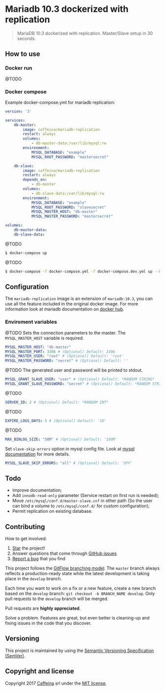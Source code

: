 # Mariadb 10.3 dockerized with replication

> MariaDB 10.3 dockerized with replication. Master/Slave setup in 30 seconds.


## How to use

### Docker run

@TODO

### Docker compose

Example docker-compose.yml for mariadb replication:

```yaml
version: '3'

services:
    db-master:
        image: caffeina/mariadb-replication
        restart: always
        volumes:
            - db-master-data:/var/lib/mysql:rw
        environment:
            MYSQL_DATABASE: "example"
            MYSQL_ROOT_PASSWORD: "mastersecret"

    db-slave:
        image: caffeina/mariadb-replication
        restart: always
        depends_on:
            - db-master
        volumes:
            - db-slave-data:/var/lib/mysql:rw
        environment:
            MYSQL_DATABASE: "example"
            MYSQL_ROOT_PASSWORD: "slavesecret"
            MYSQL_MASTER_HOST: "db-master"
            MYSQL_MASTER_PASSWORD: "mastersecret"

volumes:
    db-master-data:
    db-slave-data:
```

@TODO

```bash
$ docker-compose up
```

@TODO

```bash
$ docker-compose -f docker-compose.yml -f docker-compose.dev.yml up --build
```


## Configuration

The `mariadb-replication` image is an extension of `mariadb:10.3`, you can use all the feature included in the original docker image. For more information look at mariadb documentation on [docker hub](https://hub.docker.com/_/mariadb/).

### Enviroment variables

@TODO Sets the connection parameters to the master. The `MYSQL_MASTER_HOST` variable is required.

```yaml
MYSQL_MASTER_HOST: "db-master"
MYSQL_MASTER_PORT: 3306 # (Optional) Default: 3306
MYSQL_MASTER_USER: "root" # (Optional) Default: 'root'
MYSQL_MASTER_PASSWORD: "secret" # (Optional) Default: ''
```

@TODO The generated user and password will be printed to stdout.

```yaml
MYSQL_GRANT_SLAVE_USER: "user" # (Optional) Default: *RANDOM STRING*
MYSQL_GRANT_SLAVE_PASSWORD: "secret" # (Optional) Default: *RANDOM STRING*
```

@TODO

```yaml
SERVER_ID: 2 # (Optional) Default: *RANDOM INT*
```

@TODO

```yaml
EXPIRE_LOGS_DAYS: 5 # (Optional) Default: '10'
```

@TODO

```yaml
MAX_BINLOG_SIZE: "50M" # (Optional) Default: '100M'
```

Set `slave-skip-errors` option in mysql config file. Look at [mysql documentation](https://dev.mysql.com/doc/refman/5.7/en/replication-options-slave.html#option_mysqld_slave-skip-errors) for more details.

```yaml
MYSQL_SLAVE_SKIP_ERRORS: "all" # (Optional) Default: 'OFF'
```

## Todo

- Improve documentation;
- Add `innodb-read-only` parameter (Service restart on first run is needed);
- Move `/etc/mysql/conf.d/master-slave.cnf` in other path (So the user can bind a volume to `/etc/mysql/conf.d/` for custom configuration);
- Permit replication on existing database.


## Contributing

How to get involved:

1. [Star](https://github.com/gadiener/docker-mariadb-replication/stargazers) the project!
2. Answer questions that come through [GitHub issues](https://github.com/gadiener/docker-mariadb-replication/issues?state=open)
3. [Report a bug](https://github.com/gadiener/docker-mariadb-replication/issues/new) that you find

This project follows the [GitFlow branching model](http://nvie.com/posts/a-successful-git-branching-model). The ```master``` branch always reflects a production-ready state while the latest development is taking place in the ```develop``` branch.

Each time you want to work on a fix or a new feature, create a new branch based on the ```develop``` branch: ```git checkout -b BRANCH_NAME develop```. Only pull requests to the ```develop``` branch will be merged.

Pull requests are **highly appreciated**.

Solve a problem. Features are great, but even better is cleaning-up and fixing issues in the code that you discover.


## Versioning

This project is maintained by using the [Semantic Versioning Specification (SemVer)](http://semver.org).


## Copyright and license

Copyright 2017 [Caffeina](http://caffeina.com) srl under the [MIT license](LICENSE.md).
